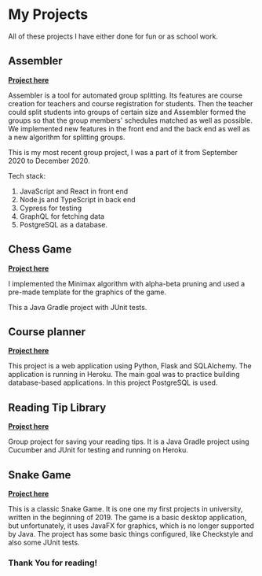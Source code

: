 # My Projects

All of these projects I have either done for fun or as school work. 

## Assembler

[**Project here**](https://github.com/UniversityOfHelsinkiCS/prkl) 

Assembler is a tool for automated group splitting. Its features are course creation for teachers and course registration for students. Then the teacher could split students into groups of certain size and Assembler formed the groups so that the group members' schedules matched as well as possible. We implemented new features in the front end and the back end as well as a new algorithm for splitting groups. 

This is my most recent group project, I was a part of it from September 2020 to December 2020.

Tech stack: 

1. JavaScript and React in front end
2. Node.js and TypeScript in back end
3. Cypress for testing 
4. GraphQL for fetching data
5. PostgreSQL as a database. 

## Chess Game

[**Project here**](https://github.com/AnnaKuokkanen/Shakki)

I implemented the Minimax algorithm with alpha-beta pruning and used a pre-made template for the graphics of the game.

This a Java Gradle project with JUnit tests.

## Course planner

[**Project here**](https://github.com/AnnaKuokkanen/Kurssiseuranta)

This project is a web application using Python, Flask and SQLAlchemy. The application is running in Heroku. The main goal was to practice building database-based applications. In this project PostgreSQL is used.

## Reading Tip Library

[**Project here**](https://github.com/lauripalonen/lukuvinkkikirjasto)

Group project for saving your reading tips. It is a Java Gradle project using Cucumber and JUnit for testing and running on Heroku. 

## Snake Game

[**Project here**](https://github.com/AnnaKuokkanen/SnakeGame)

This is a classic Snake Game. It is one one my first projects in university, written in the beginning of 2019. The game is a basic desktop application, 
but unfortunately, it uses JavaFX for graphics, which is no longer supported by Java.  The project has some basic things configured, like Checkstyle and also some 
JUnit tests. 

### Thank You for reading!
